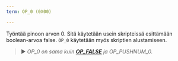 ```yaml
---
term: OP_0 (0X00)

---
```

Työntää pinoon arvon 0. Sitä käytetään usein skripteissä esittämään boolean-arvoa false. `OP_0` käytetään myös skriptien alustamiseen.

> ► *OP_0 on sama kuin **[OP_FALSE](/dictionnaire/O.md#op_false-0x00)** ja OP_PUSHNUM_0.*